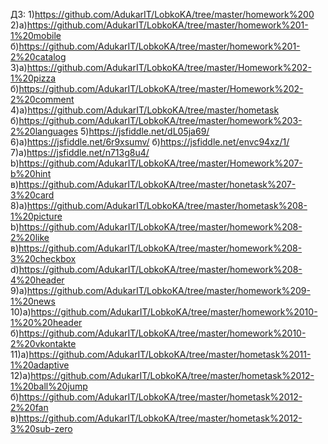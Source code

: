 ДЗ:
1)https://github.com/AdukarIT/LobkoKA/tree/master/homework%200
2)а)https://github.com/AdukarIT/LobkoKA/tree/master/homework%201-1%20mobile
  б)https://github.com/AdukarIT/LobkoKA/tree/master/homework%201-2%20catalog
3)a)https://github.com/AdukarIT/LobkoKA/tree/master/Homework%202-1%20pizza 
б)https://github.com/AdukarIT/LobkoKA/tree/master/Homework%202-2%20comment
4)a)https://github.com/AdukarIT/LobkoKA/tree/master/hometask
  б)https://github.com/AdukarIT/LobkoKA/tree/master/homework%203-2%20languages
5)https://jsfiddle.net/dL05ja69/
6)a)https://jsfiddle.net/6r9xsumv/
  б)https://jsfiddle.net/envc94xz/1/
7)а)https://jsfiddle.net/n713g8u4/
  b)https://github.com/AdukarIT/LobkoKA/tree/master/Homework%207-b%20hint
  в)https://github.com/AdukarIT/LobkoKA/tree/master/honetask%207-3%20card
 8)а)https://github.com/AdukarIT/LobkoKA/tree/master/hometask%208-1%20picture
   b)https://github.com/AdukarIT/LobkoKA/tree/master/homework%208-2%20like
   в)https://github.com/AdukarIT/LobkoKA/tree/master/homework%208-3%20checkbox
   d)https://github.com/AdukarIT/LobkoKA/tree/master/homework%208-4%20header
 9)а)https://github.com/AdukarIT/LobkoKA/tree/master/homework%209-1%20news
 10)а)https://github.com/AdukarIT/LobkoKA/tree/master/homework%2010-1%20%20header
    б)https://github.com/AdukarIT/LobkoKA/tree/master/homework%2010-2%20vkontakte
 11)а)https://github.com/AdukarIT/LobkoKA/tree/master/hometask%2011-1%20adaptive  
 12)а)https://github.com/AdukarIT/LobkoKA/tree/master/hometask%2012-1%20ball%20jump
    б)https://github.com/AdukarIT/LobkoKA/tree/master/hometask%2012-2%20fan
    в)https://github.com/AdukarIT/LobkoKA/tree/master/hometask%2012-3%20sub-zero
   
